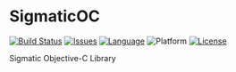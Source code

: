 # SigmaticOC

[![Build Status](https://travis-ci.org/Sigmatic/SigmaticOC.svg)](https://travis-ci.org/Sigmatic/SigmaticOC)
[![Issues](https://img.shields.io/github/issues/Sigmatic/SigmaticOC.svg?style=flat)](https://github.com/Sigmatic/SigmaticOC/issues)
[![Language](https://img.shields.io/badge/language-Objective--C-blue.svg)](https://developer.apple.com/library/mac/documentation/Cocoa/Conceptual/ProgrammingWithObjectiveC/Introduction/Introduction.html)
![Platform](https://img.shields.io/badge/platform-iOS-ffc713.svg)
[![License](https://img.shields.io/badge/license-MIT-lightgrey.svg)](https://github.com/Sigmatic/SigmaticOC/blobs/master/LICENSE)


Sigmatic Objective-C Library
